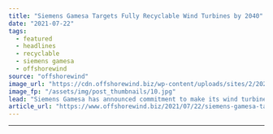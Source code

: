 ```yaml
---
title: "Siemens Gamesa Targets Fully Recyclable Wind Turbines by 2040"
date: "2021-07-22"
tags: 
  - featured
  - headlines
  - recyclable
  - siemens gamesa
  - offshorewind
source: "offshorewind"
image_url: "https://cdn.offshorewind.biz/wp-content/uploads/sites/2/2021/05/31105004/SG-11.0-200-DD.jpg"
image_fp: "/assets/img/post_thumbnails/10.jpg"
lead: "Siemens Gamesa has announced commitment to make its wind turbines fully recyclable by 2040,"
article_url: "https://www.offshorewind.biz/2021/07/22/siemens-gamesa-targets-fully-recyclable-wind-turbines-by-2040/"
---
```


---
